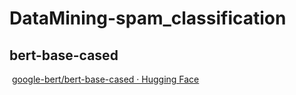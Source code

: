 # DataMining-spam_classification

## bert-base-cased

​	[google-bert/bert-base-cased · Hugging Face](https://huggingface.co/google-bert/bert-base-cased)